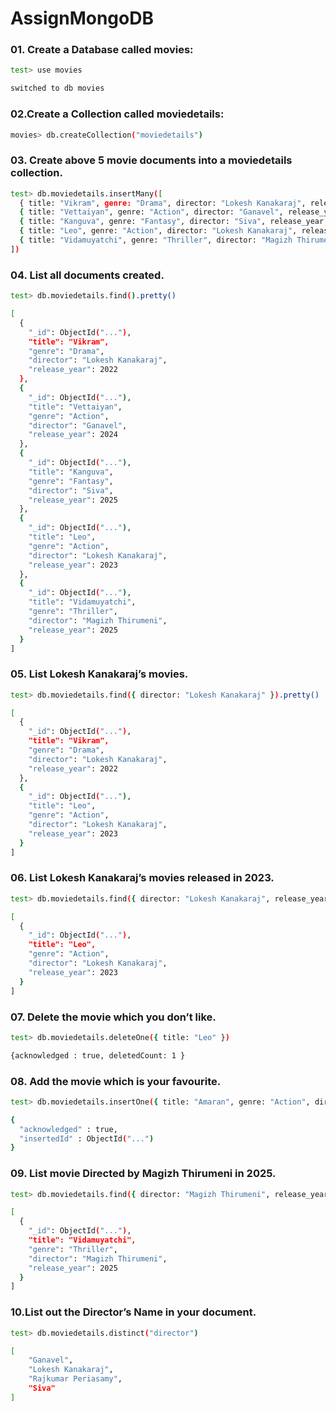 # AssignMongoDB
### 01. Create a Database called movies:
```sh
test> use movies

switched to db movies
```

### 02.Create a Collection called moviedetails:
```sh
movies> db.createCollection("moviedetails")
```

### 03. Create above 5 movie documents into a moviedetails collection.

```sh 
test> db.moviedetails.insertMany([
  { title: "Vikram", genre: "Drama", director: "Lokesh Kanakaraj", release_year: 2022 },
  { title: "Vettaiyan", genre: "Action", director: "Ganavel", release_year: 2024 },
  { title: "Kanguva", genre: "Fantasy", director: "Siva", release_year: 2025 },
  { title: "Leo", genre: "Action", director: "Lokesh Kanakaraj", release_year: 2023 },
  { title: "Vidamuyatchi", genre: "Thriller", director: "Magizh Thirumeni", release_year: 2025 }
])
```

### 04. List all documents created.
```sh 
test> db.moviedetails.find().pretty()

[
  {
    "_id": ObjectId("..."),
    "title": "Vikram",
    "genre": "Drama",
    "director": "Lokesh Kanakaraj",
    "release_year": 2022
  },
  {
    "_id": ObjectId("..."),
    "title": "Vettaiyan",
    "genre": "Action",
    "director": "Ganavel",
    "release_year": 2024
  },
  {
    "_id": ObjectId("..."),
    "title": "Kanguva",
    "genre": "Fantasy",
    "director": "Siva",
    "release_year": 2025
  },
  {
    "_id": ObjectId("..."),
    "title": "Leo",
    "genre": "Action",
    "director": "Lokesh Kanakaraj",
    "release_year": 2023
  },
  {
    "_id": ObjectId("..."),
    "title": "Vidamuyatchi",
    "genre": "Thriller",
    "director": "Magizh Thirumeni",
    "release_year": 2025
  }
]
```
### 05. List Lokesh Kanakaraj’s movies.
```sh 
test> db.moviedetails.find({ director: "Lokesh Kanakaraj" }).pretty()

[
  {
    "_id": ObjectId("..."),
    "title": "Vikram",
    "genre": "Drama",
    "director": "Lokesh Kanakaraj",
    "release_year": 2022
  },
  {
    "_id": ObjectId("..."),
    "title": "Leo",
    "genre": "Action",
    "director": "Lokesh Kanakaraj",
    "release_year": 2023
  }
]
```

### 06. List Lokesh Kanakaraj’s movies released in 2023.
```sh 
test> db.moviedetails.find({ director: "Lokesh Kanakaraj", release_year: 2023 }).pretty()

[
  {
    "_id": ObjectId("..."),
    "title": "Leo",
    "genre": "Action",
    "director": "Lokesh Kanakaraj",
    "release_year": 2023
  }
]
```

### 07. Delete the movie which you don’t like.
```sh 
test> db.moviedetails.deleteOne({ title: "Leo" })

{acknowledged : true, deletedCount: 1 }
```

### 08. Add the movie which is your favourite.
```sh
test> db.moviedetails.insertOne({ title: "Amaran", genre: "Action", director: "Rajkumar Periasamy", release_year: 2024 })

{
  "acknowledged" : true,
  "insertedId" : ObjectId("...")
}
```
### 09. List movie Directed by Magizh Thirumeni in 2025.
```sh
test> db.moviedetails.find({ director: "Magizh Thirumeni", release_year: 2025 }).pretty()

[
  {
    "_id": ObjectId("..."),
    "title": "Vidamuyatchi",
    "genre": "Thriller",
    "director": "Magizh Thirumeni",
    "release_year": 2025
  }
]
```
### 10.List out the Director’s Name in your document.
```sh
test> db.moviedetails.distinct("director")

[
    "Ganavel",
    "Lokesh Kanakaraj",
    "Rajkumar Periasamy",
    "Siva"
]
``` 















